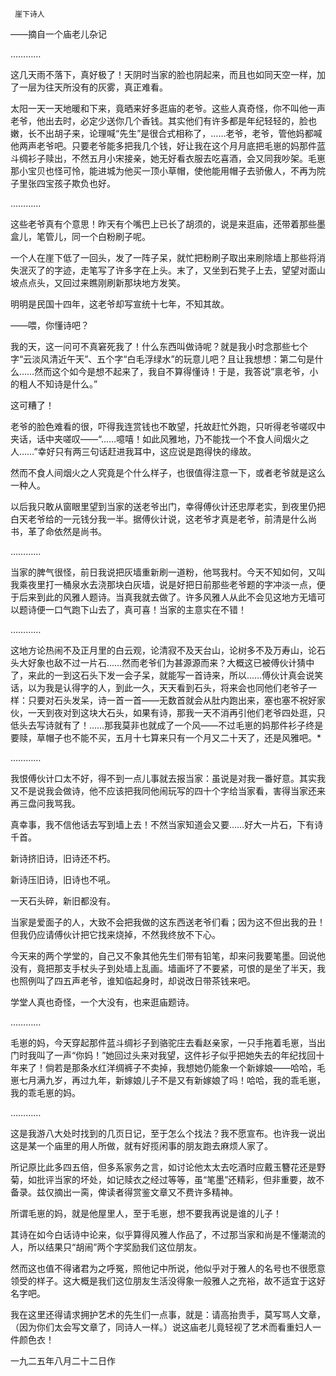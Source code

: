      崖下诗人 

   ——摘自一个庙老儿杂记

   …………

   这几天雨不落下，真好极了！天阴时当家的脸也阴起来，而且也如同天空一样，加了一层为往天所没有的灰雾，真正难看。

   太阳一天一天地暖和下来，竟晒来好多逛庙的老爷。这些人真奇怪，你不叫他一声老爷，他出去时，必定少送你几个香钱。其实他们有许多都是年纪轻轻的，脸也嫩，长不出胡子来，论理喊“先生”是很合式相称了，……老爷，老爷，管他妈都喊他两声老爷吧。只要老爷能多把我几个钱，好让我在这个月月底把毛崽的妈那件蓝斗绸衫子赎出，不然五月小宋接亲，她无好看衣服去吃喜酒，会又同我吵架。毛崽那小宝贝也怪可怜，能进城为他买一顶小草帽，使他能用帽子去骄傲人，不再为院子里张四宝孩子欺负也好。

   …………

   这些老爷真有个意思！昨天有个嘴巴上已长了胡须的，说是来逛庙，还带着那些墨盒儿，笔管儿，同一个白粉刷子呢。

   一个人在崖下低了一回头，发了一阵子呆，就忙把粉刷子取出来刷除墙上那些将消失泯灭了的字迹，走笔写了许多字在上头。末了，又坐到石凳子上去，望望对面山坡点点头，又回过来瞧刚刷新那块地方发笑。

   明明是民国十四年，这老爷却写宣统十七年，不知其故。

   ——喂，你懂诗吧？

   我的天，这一问可不真窘死我了！什么东西叫做诗呢？就是我小时念那些七个字“云淡风清近午天”、五个字“白毛浮绿水”的玩意儿吧？且让我想想：第二句是什么……然而这个如今是想不起来了，我自不算得懂诗！于是，我答说”禀老爷，小的粗人不知诗是什么。” 

   这可糟了！

   老爷的脸色难看的很，吓得我连赏钱也不敢望，托故赶忙外跑，只听得老爷嗟叹中夹话，话中夹嗟叹——“……噫嘻！如此风雅地，乃不能找一个不食人间烟火之人……”幸好只有两三句话赶进我耳中，这应说是跑得快的缘故。

   然而不食人间烟火之人究竟是个什么样子，也很值得注意一下，或者老爷就是这么一种人。

   以后我只敢从窗眼里望到当家的送老爷出门，幸得傅伙计还忠厚老实，到夜里仍把白天老爷给的一元钱分我一半。据傅伙计说，这老爷才真是老爷，前清是什么尚书，革了命依然是尚书。

   …………

   当家的脾气很怪，前日我说把灰墙重新刷一道粉，他骂我村。今天不知如何，又叫我乘夜里打一桶泉水去浇那块白灰墙，说是好把日前那些老爷题的字冲淡一点，便于后来到此的风雅人题诗。当真我就去做了。许多风雅人从此不会见这地方无墙可以题诗便一口气跑下山去了，真可喜！当家的主意实在不错！

   …………

   这地方论热闹不及正月里的白云观，论清寂不及天台山，论树多不及万寿山，论石头大好象也敌不过一片石……然而老爷们为甚源源而来？大概这已被傅伙计猜中了，来此的一到这石头下发一会子呆，就能写一首诗来，所以……傅伙计真会说笑话，以为我是认得字的人，到此一久，天天看到石头，将来会也同他们老爷子一样：只要对石头发呆，诗一首一首——无数首就会从肚内跑出来，塞也塞不祝好家伙，一天到夜对到这块大石头，如果有诗，那我一天不消再引他们老爷四处逛，只低头去写诗就有了！……那我莫非也就成了一个风——不过毛崽的妈那件衫子终是要赎，草帽子也不能不买，五月十七算来只有一个月又二十天了，还是风雅吧。* 

   …………

   我恨傅伙计口太不好，得不到一点儿事就去报当家：虽说是对我一番好意。其实我又不是说我会做诗，他不应该把我同他闹玩写的四十个字给当家看，害得当家还来再三盘问我骂我。

   真幸事，我不信他话去写到墙上去！不然当家知道会又要……好大一片石，下有诗千首。

   新诗挤旧诗，旧诗还不朽。

   新诗压旧诗，旧诗也不吼。

   一天石头碎，新旧都没有。

   当家是爱面子的人，大致不会把我做的这东西送老爷们看；因为这不但出我的丑！但我仍应请傅伙计把它找来烧掉，不然我终放不下心。

   今天来的两个学堂的，自己又不象其他先生们带有铅笔，却来问我要笔墨。回说他没有，竟把那支手杖头子到处墙上乱画。墙画坏了不要紧，可恨的是坐了半天，我也照例叫了四五声老爷，谁知临起身时，却说改日带茶钱来吧。

   学堂人真也奇怪，一个大没有，也来逛庙题诗。

   …………

   毛崽的妈，今天穿起那件蓝斗绸衫子到骆驼庄去看赵亲家，一只手拖着毛崽，当出门时我叫了一声“你妈！”她回过头来对我望，这件衫子似乎把她失去的年纪找回十年来了！倘若是那条水红洋绸裤子不卖掉，我想她仍能象一个新嫁娘——哈哈，毛崽七月满九岁，再过九年，新嫁娘儿子不是又有新嫁娘了吗！哈哈，我的乖毛崽，我的乖毛崽的妈。

   …………

   这是我游八大处时找到的几页日记，至于怎么个找法？我不愿宣布。也许我一说出这是某一个庙里的用人所做，就有好揽闲事的朋友跑去麻烦人家了。

   所记原比此多四五倍，但多系家务之言，如讨论他太太去吃酒时应戴玉簪花还是野菊，如批评当家的坏处，如记赎衣之经过等等，虽“笔墨”还精彩，但非重要，故不备录。兹仅摘出一脔，俾读者得赏鉴文章又不费许多精神。

   所谓毛崽的妈，就是他屋里人，至于毛崽，想不要我再说是谁的儿子！

   其诗在如今白话诗中论来，似乎算得风雅人作品了，不过那当家和尚是不懂潮流的人，所以结果只“胡闹”两个字奖励我们这位朋友。

   然而这也值不得诸君为之呼冤，照他记中所说，他似乎对于雅人的名号也不很愿意领受的样子。这大概是我们这位朋友生活没得象一般雅人之充裕，故不适宜于这好名字吧。

   我在这里还得请求拥护艺术的先生们一点事，就是：请高抬贵手，莫写骂人文章，（因为你们太会写文章了，同诗人一样。）说这庙老儿竟轻视了艺术而看重妇人一件颜色衣！

   一九二五年八月二十二日作

